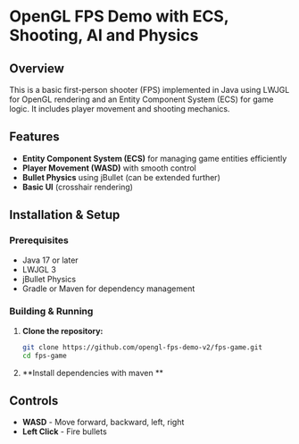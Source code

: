 # OpenGL FPS Demo with ECS, Shooting, AI and Physics

## Overview
This is a basic first-person shooter (FPS) implemented in Java using LWJGL for OpenGL rendering and an Entity Component System (ECS) for game logic. It includes player movement and shooting mechanics.

## Features
- **Entity Component System (ECS)** for managing game entities efficiently
- **Player Movement (WASD)** with smooth control
- **Bullet Physics** using jBullet (can be extended further)
- **Basic UI** (crosshair rendering)

## Installation & Setup
### Prerequisites
- Java 17 or later
- LWJGL 3
- jBullet Physics
- Gradle or Maven for dependency management

### Building & Running
1. **Clone the repository:**
   ```sh
   git clone https://github.com/opengl-fps-demo-v2/fps-game.git
   cd fps-game
   ```
2. **Install dependencies with maven **

## Controls
- **WASD** - Move forward, backward, left, right
- **Left Click** - Fire bullets
